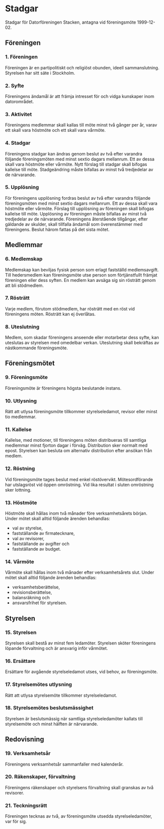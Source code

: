 # Stadgar

Stadgar för Datorföreningen Stacken, antagna vid föreningsmöte
1999-12-02.

## Föreningen

### 1. Föreningen

Föreningen är en partipolitiskt och religiöst obunden, ideell
sammanslutning.
Styrelsen har sitt säte i Stockholm.

### 2. Syfte

Föreningens ändamål är att främja intresset för och vidga kunskaper
inom datorområdet.

### 3. Aktivitet

Föreningens medlemmar skall kallas till möte minst två gånger per år,
varav ett skall vara höstmöte och ett skall vara vårmöte.

### 4. Stadgar

Föreningens stadgar kan ändras genom beslut av två efter varandra
följande föreningsmöten med minst sextio dagars mellanrum.
Ett av dessa skall vara höstmöte eller vårmöte.
Nytt förslag till stadgar skall bifogas kallelse till möte.
Stadgeändring måste bifallas av minst två tredjedelar av de
närvarande.

### 5. Upplösning

För föreningens upplösning fordras beslut av två efter varandra
följande föreningsmöten med minst sextio dagars mellanrum.
Ett av dessa skall vara höstmöte eller vårmöte.
Förslag till upplösning av föreningen skall bifogas kallelse till
möte.
Upplösning av föreningen måste bifallas av minst två tredjedelar
av de närvarande.
Föreningens återstående tillgångar, efter gäldande av skulder, skall
tillfalla ändamål som överenstämmer med föreningens.
Beslut härom fattas på det sista mötet.

## Medlemmar
### 6. Medlemskap

Medlemskap kan beviljas fysisk person som erlagt fastställd
medlemsavgift.
Till hedersmedlem kan föreningsmöte utse person som förtjänstfullt
främjat föreningen eller dess syften.
En medlem kan avsäga sig sin rösträtt genom att bli stödmedlem.

### 7. Rösträtt

Varje medlem, förutom stödmedlem, har rösträtt med en röst vid föreningens möten.
Rösträtt kan ej överlåtas.

### 8. Uteslutning

Medlem, som skadar föreningens anseende eller motarbetar dess syfte,
kan uteslutas av styrelsen med omedelbar verkan.
Uteslutning skall bekräftas av nästkommande föreningsmöte.

## Föreningsmötet

### 9. Föreningsmöte

Föreningsmöte är föreningens högsta beslutande instans.

### 10. Utlysning

Rätt att utlysa föreningsmöte tillkommer styrelseledamot, revisor
eller minst tio medlemmar.

### 11. Kallelse

Kallelse, med motioner, till föreningens möten distribueras till
samtliga medlemmar minst fjorton dagar i förväg.
Distribution sker normalt med epost.
Styrelsen kan besluta om alternativ distribution efter ansökan från medlem.

### 12. Röstning

Vid föreningsmöte tages beslut med enkel röstövervikt.
Mötesordförande har utslagsröst vid öppen omröstning.
Vid lika resultat i sluten omröstning sker lottning.

### 13. Höstmöte

Höstmöte skall hållas inom två månader före verksamhetsårets
början.
Under mötet skall alltid följande ärenden behandlas:

* val av styrelse,
* fastställande av firmatecknare,
* val av revisorer,
* fastställande av avgifter och
* fastställande av budget.

### 14. Vårmöte

Vårmöte skall hållas inom två månader efter verksamhetsårets
slut.
Under mötet skall alltid följande ärenden behandlas:

* verksamhetsberättelse,
* revisionsberättelse,
* balansräkning och
* ansvarsfrihet för styrelsen.

## Styrelsen

### 15. Styrelsen

Styrelsen skall bestå av minst fem ledamöter.
Styrelsen sköter föreningens löpande förvaltning och är ansvarig inför
vårmötet.

### 16. Ersättare

Ersättare för avgående styrelseledamot utses, vid behov, av
föreningsmöte.

### 17. Styrelsemötes utlysning

Rätt att utlysa styrelsemöte tillkommer styrelseledamot.

### 18. Styrelsemötes beslutsmässighet

Styrelsen är beslutsmässig när samtliga styrelseledamöter kallats till
styrelsemöte och minst hälften är närvarande.

## Redovisning

### 19. Verksamhetsår

Föreningens verksamhetsår sammanfaller med kalenderår.

### 20. Räkenskaper, förvaltning

Föreningens räkenskaper och styrelsens förvaltning skall granskas av
två revisorer.

### 21. Teckningsrätt

Föreningen tecknas av två, av föreningsmöte utsedda styrelseledamöter,
var för sig.

